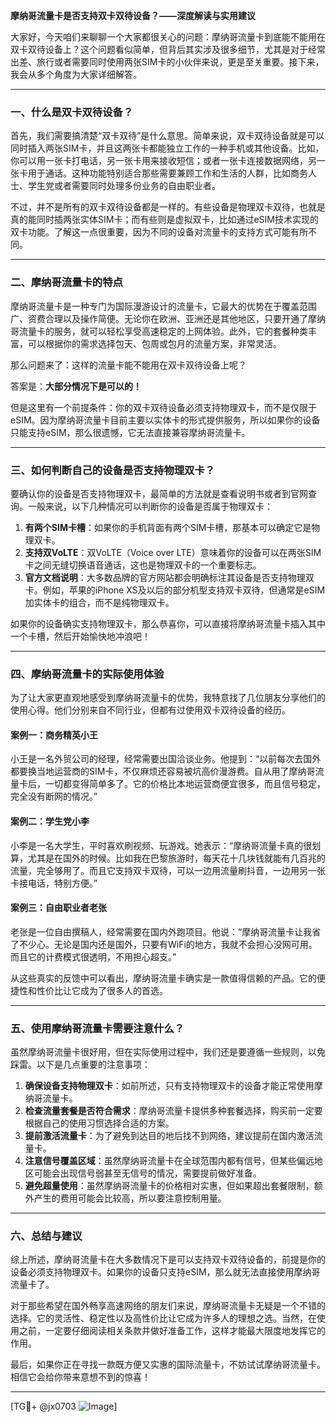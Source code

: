 **摩纳哥流量卡是否支持双卡双待设备？——深度解读与实用建议**

大家好，今天咱们来聊聊一个大家都很关心的问题：摩纳哥流量卡到底能不能用在双卡双待设备上？这个问题看似简单，但背后其实涉及很多细节，尤其是对于经常出差、旅行或者需要同时使用两张SIM卡的小伙伴来说，更是至关重要。接下来，我会从多个角度为大家详细解答。

---

### **一、什么是双卡双待设备？**

首先，我们需要搞清楚“双卡双待”是什么意思。简单来说，双卡双待设备就是可以同时插入两张SIM卡，并且这两张卡都能独立工作的一种手机或其他设备。比如，你可以用一张卡打电话，另一张卡用来接收短信；或者一张卡连接数据网络，另一张卡用于通话。这种功能特别适合那些需要兼顾工作和生活的人群，比如商务人士、学生党或者需要同时处理多份业务的自由职业者。

不过，并不是所有的双卡双待设备都是一样的。有些设备是物理双卡双待，也就是真的能同时插两张实体SIM卡；而有些则是虚拟双卡，比如通过eSIM技术实现的双卡功能。了解这一点很重要，因为不同的设备对流量卡的支持方式可能有所不同。

---

### **二、摩纳哥流量卡的特点**

摩纳哥流量卡是一种专门为国际漫游设计的流量卡，它最大的优势在于覆盖范围广、资费合理以及操作简便。无论你在欧洲、亚洲还是其他地区，只要开通了摩纳哥流量卡的服务，就可以轻松享受高速稳定的上网体验。此外，它的套餐种类丰富，可以根据你的需求选择包天、包周或包月的流量方案，非常灵活。

那么问题来了：这样的流量卡能不能用在双卡双待设备上呢？

答案是：**大部分情况下是可以的！**

但是这里有一个前提条件：你的双卡双待设备必须支持物理双卡，而不是仅限于eSIM。因为摩纳哥流量卡目前主要以实体卡的形式提供服务，所以如果你的设备只能支持eSIM，那么很遗憾，它无法直接兼容摩纳哥流量卡。

---

### **三、如何判断自己的设备是否支持物理双卡？**

要确认你的设备是否支持物理双卡，最简单的方法就是查看说明书或者到官网查询。一般来说，以下几种情况可以判断你的设备是否属于物理双卡：

1. **有两个SIM卡槽**：如果你的手机背面有两个SIM卡槽，那基本可以确定它是物理双卡。
2. **支持双VoLTE**：双VoLTE（Voice over LTE）意味着你的设备可以在两张SIM卡之间无缝切换语音通话，这也是物理双卡的一个重要标志。
3. **官方文档说明**：大多数品牌的官方网站都会明确标注其设备是否支持物理双卡。例如，苹果的iPhone XS及以后的部分机型支持双卡双待，但通常是eSIM加实体卡的组合，而不是纯物理双卡。

如果你的设备确实支持物理双卡，那么恭喜你，可以直接将摩纳哥流量卡插入其中一个卡槽，然后开始愉快地冲浪吧！

---

### **四、摩纳哥流量卡的实际使用体验**

为了让大家更直观地感受到摩纳哥流量卡的优势，我特意找了几位朋友分享他们的使用心得。他们分别来自不同行业，但都有过使用双卡双待设备的经历。

#### **案例一：商务精英小王**
小王是一名外贸公司的经理，经常需要出国洽谈业务。他提到：“以前每次去国外都要换当地运营商的SIM卡，不仅麻烦还容易被坑高价漫游费。自从用了摩纳哥流量卡后，一切都变得简单多了。它的价格比本地运营商便宜很多，而且信号稳定，完全没有断网的情况。”

#### **案例二：学生党小李**
小李是一名大学生，平时喜欢刷视频、玩游戏。她表示：“摩纳哥流量卡真的很划算，尤其是在国外的时候。比如我在巴黎旅游时，每天花十几块钱就能有几百兆的流量，完全够用了。而且它支持双卡双待，可以一边用流量刷抖音，一边用另一张卡接电话，特别方便。”

#### **案例三：自由职业者老张**
老张是一位自由撰稿人，经常需要在国内外跑项目。他说：“摩纳哥流量卡让我省了不少心。无论是国内还是国外，只要有WiFi的地方，我就不会担心没网可用。而且它的计费模式很透明，不用担心超支。”

从这些真实的反馈中可以看出，摩纳哥流量卡确实是一款值得信赖的产品。它的便捷性和性价比让它成为了很多人的首选。

---

### **五、使用摩纳哥流量卡需要注意什么？**

虽然摩纳哥流量卡很好用，但在实际使用过程中，我们还是要遵循一些规则，以免踩雷。以下是几点重要的注意事项：

1. **确保设备支持物理双卡**：如前所述，只有支持物理双卡的设备才能正常使用摩纳哥流量卡。
2. **检查流量套餐是否符合需求**：摩纳哥流量卡提供多种套餐选择，购买前一定要根据自己的使用习惯选择合适的方案。
3. **提前激活流量卡**：为了避免到达目的地后找不到网络，建议提前在国内激活流量卡。
4. **注意信号覆盖区域**：虽然摩纳哥流量卡在全球范围内都有信号，但某些偏远地区可能会出现信号弱甚至无信号的情况，需要提前做好准备。
5. **避免超量使用**：虽然摩纳哥流量卡的价格相对实惠，但如果超出套餐限制，额外产生的费用可能会比较高，所以要注意控制用量。

---

### **六、总结与建议**

综上所述，摩纳哥流量卡在大多数情况下是可以支持双卡双待设备的，前提是你的设备必须支持物理双卡。如果你的设备只支持eSIM，那么就无法直接使用摩纳哥流量卡了。

对于那些希望在国外畅享高速网络的朋友们来说，摩纳哥流量卡无疑是一个不错的选择。它的灵活性、稳定性以及高性价比让它成为许多人的理想之选。当然，在使用之前，一定要仔细阅读相关条款并做好准备工作，这样才能最大限度地发挥它的作用。

最后，如果你正在寻找一款既方便又实惠的国际流量卡，不妨试试摩纳哥流量卡。相信它会给你带来意想不到的惊喜！

---

[TG💪+ @jx0703 ![Image](https://github.com/user-attachments/assets/dbca1d08-cadb-493c-b0ec-ad6f7a83f270)]